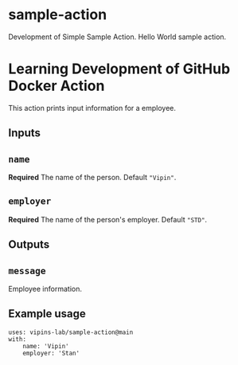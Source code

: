 # sample-action
Development of Simple Sample Action. Hello World sample action.

# Learning Development of GitHub Docker Action

This action prints input information for a employee.

## Inputs

## `name`

**Required** The name of the person. Default `"Vipin"`.

## `employer`

**Required** The name of the person's employer. Default `"STD"`.

## Outputs

## `message`

Employee information.

## Example usage
```
uses: vipins-lab/sample-action@main
with:
    name: 'Vipin'
    employer: 'Stan'      
```